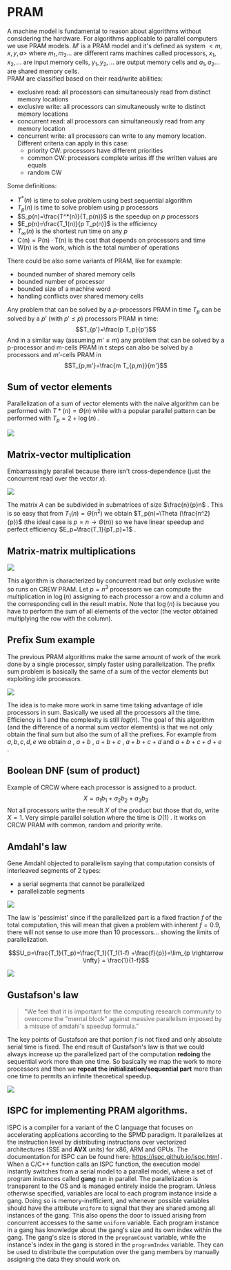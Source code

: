 # PRAM

A machine model is fundamental to reason about algorithms without considering the hardware. For algorithms applicable to parallel computers we use PRAM models.
$M'$ is a PRAM model and it's defined as system $<m, x , y , a >$ where $m_1,m_2 \dots$ are different rams machines called processors, $x_1,x_2, \dots$ are input memory cells, $y_1,y_2, \dots$ are output memory cells and $a_1,a_2 \dots$ are shared memory cells.  
PRAM are classified based on their read/write abilities:

- exclusive read: all processors can simultaneously read from distinct memory locations
- exclusive write: all processors can simultaneously write to distinct memory locations
- concurrent read: all processors can simultaneously read from any memory location
- concurrent write: all processors can write to any memory location. Different criteria can apply in this case:
	- priority CW: processors have different priorities 
	- common CW: processors complete writes iff the written values are equals 
	- random CW

Some definitions: 

- $T^*(n)$ is time to solve problem using best sequential algorithm
- $T_p(n)$ is time to solve problem using $p$ processors 
- $S_p(n)=\frac{T^*(n)}{T_p(n)}$ is the speedup on $p$ processors
- $E_p(n)=\frac{T_1(n)}{p T_p(n)}$ is the efficiency 
- $T_{\infty}(n)$ is the shortest run time on any $p$ 
- $\mathrm{C}(\mathrm{n})=\mathrm{P}(\mathrm{n}) \cdot \mathrm{T}(\mathrm{n})$ is the cost that depends on processors and time
- $\mathrm{W}(\mathrm{n})$ is the work, which is the total number of operations

There could be also some variants of PRAM, like for example: 

- bounded number of shared memory cells
- bounded number of processor
- bounded size of a machine word 
- handling conflicts over shared memory cells

Any problem that can be solved by a $p$-processors PRAM in time $T_p$ can be solved by a $p’$ (with $p' \le p$) processors PRAM in time: $$T_{p'}=\frac{p T_p}{p'}$$ And in a similar way (assuming $m’ \le m$) any problem that can be solved by a p-processor and m-cells PRAM in t steps can also be solved by a processors and $m’$-cells PRAM in $$T_{p,m'}=\frac{m T_{p,m}}{m'}$$

## Sum of vector elements

Parallelization of a sum of vector elements with the naïve algorithm can be performed with $T*(n)=\Theta (n)$ while with a popular parallel pattern can be performed with $T_p=2+\log(n)$ . 

![](images/sum%20vector%20parallel.png)

## Matrix-vector multiplication 

Embarrassingly parallel because there isn't cross-dependence (just the concurrent read over the vector $x$).  

![](images/Pasted%20image%2020221031114536.png)

The matrix $A$ can be subdivided in submatrices of size $\frac{n}{p}n$ .
This is so easy that from $T_1(n)=\Theta (n^2)$ we obtain $T_p(n)=\Theta (\frac{n^2}{p})$ (the ideal case is $p=n \rightarrow \Theta (n)$) so we have linear speedup and perfect efficiency $E_p=\frac{T_1}{pT_p}=1$ . 

## Matrix-matrix multiplications

![](images/Pasted%20image%2020221104220334.png)

This algorithm is characterized by concurrent read but only exclusive write so runs on CREW PRAM. Let $p=n^3$ processors we can compute the multiplication in $\log (n)$ assigning to each processor a row and a column and the corresponding cell in the result matrix. Note that $\log (n)$ is because you have to perform the sum of all elements of the vector (the vector obtained multiplying the row with the column). 

## Prefix Sum example

The previous PRAM algorithms make the same amount of work of the work done by a single processor, simply faster using parallelization. 
The prefix sum problem is basically the same of a sum of the vector elements but exploiting idle processors. 

![](images/Pasted%20image%2020220930112448.png)

The idea is to make more work in same time taking advantage of idle processors in sum. Basically we used all the processors all the time. Efficiency is $1$ and the complexity is still $log(n)$. The goal of this algorithm (and the difference of a normal sum vector elements) is that we not only obtain the final sum but also the sum of all the prefixes.
For example from $a,b,c,d,e$ we obtain $a$ , $a+b$ , $a+b+c$ , $a + b + c + d$ and $a+b+c+d+e$ . 

## Boolean DNF (sum of product)

Example of CRCW where each processor is assigned to a product. 
$$X = a_1 b_1 + a_2 b_2 + a_3 b_3$$
Not all processors write the result $X$ of the product but those that do, write $X=1$. 
Very simple parallel solution where the time is $O(1)$ . It works on CRCW PRAM with common, random and priority write. 

## Amdahl's law

Gene Amdahl objected to parallelism saying that computation consists of interleaved segments of 2 types:

- a serial segments that cannot be parallelized 
- parallelizable segments 

![](images/Pasted%20image%2020220930114834.png)

The law is 'pessimist' since if the parallelized part is a fixed fraction $f$ of the total computation, this will mean that given a problem with inherent $f=0.9$, there will not sense to use more than 10 processors... showing the limits of parallelization.

$$SU_p=\frac{T_1}{T_p}=\frac{T_1}{T_1(1-f) +\frac{f}{p}}=\lim_{p \rightarrow \infty} = \frac{1}{1-f}$$


![](images/Pasted%20image%2020221031115816.png)

## Gustafson's law

> "We feel that it is important for the computing research community to overcome the "mental block" against massive parallelism imposed by a misuse of amdahl's speedup formula." 

The key points of Gustafson are that portion $f$ is not fixed and only absolute serial time is fixed. The end result of Gustafson's law is that we could always increase up the parallelized part of the computation **redoing** the sequential work more than one time. 
So basically we map the work to more processors and then we **repeat the initialization/sequential part** more than one time to permits an infinite theoretical speedup. 

![](images/Pasted%20image%2020220930114916.png)

## ISPC for implementing PRAM algorithms. 

ISPC is a compiler for a variant of the C language that focuses on accelerating applications according to the SPMD paradigm. It parallelizes at the instruction level by distributing instructions over vectorized architectures (SSE and **AVX** units) for x86, ARM and GPUs. 
The documentation for ISPC can be found here: https://ispc.github.io/ispc.html . 
When a C/C++ function calls an ISPC function, the execution model instantly switches from a serial model to a parallel model, where a set of program instances called **gang** run in parallel. The parallelization is transparent to the OS and is managed entirely inside the program. Unless otherwise specified, variables are local to each program instance inside a gang. Doing so is memory-inefficient, and whenever possible variables should have the attribute `uniform` to signal that they are shared among all instances of the gang. This also opens the door to issued arising from concurrent accesses to the same `uniform` variable.
Each program instance in a gang has knowledge about the gang's size and its own index within the gang. The gang's size is stored in the `programCount` variable, while the instance's index in the gang is stored in the `programIndex` variable. They can be used to distribute the computation over the gang members by manually assigning the data they should work on.
